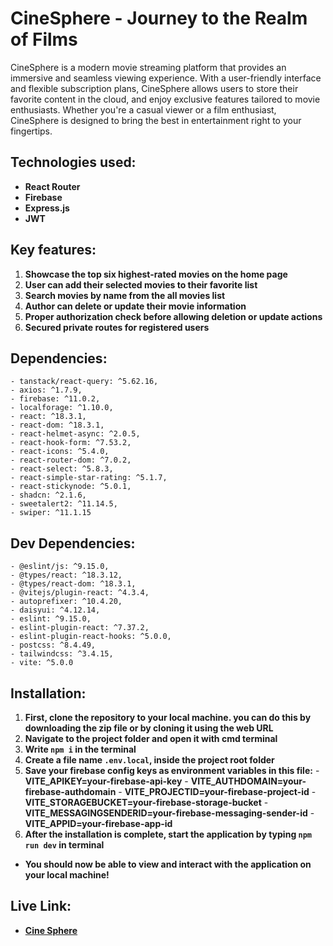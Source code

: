 # CineSphere - Journey to the Realm of Films

CineSphere is a modern movie streaming platform that provides an immersive and seamless viewing experience. With a user-friendly interface and flexible subscription plans, CineSphere allows users to store their favorite content in the cloud, and enjoy exclusive features tailored to movie enthusiasts. Whether you're a casual viewer or a film enthusiast, CineSphere is designed to bring the best in entertainment right to your fingertips.

## Technologies used:
- **React Router**
- **Firebase**
- **Express.js**
- **JWT**

## Key features:
1. **Showcase the top six highest-rated movies on the home page**
2. **User can add their selected movies to their favorite list** 
3. **Search movies by name from the all movies list**
4. **Author can delete or update their movie information** 
5. **Proper authorization check before allowing deletion or update actions**
6. **Secured private routes for registered users**

## Dependencies:
    - tanstack/react-query: ^5.62.16,
    - axios: ^1.7.9,
    - firebase: ^11.0.2,
    - localforage: ^1.10.0,
    - react: ^18.3.1,
    - react-dom: ^18.3.1,
    - react-helmet-async: ^2.0.5,
    - react-hook-form: ^7.53.2,
    - react-icons: ^5.4.0,
    - react-router-dom: ^7.0.2,
    - react-select: ^5.8.3,
    - react-simple-star-rating: ^5.1.7,
    - react-stickynode: ^5.0.1,
    - shadcn: ^2.1.6,
    - sweetalert2: ^11.14.5,
    - swiper: ^11.1.15

## Dev Dependencies:
    - @eslint/js: ^9.15.0,
    - @types/react: ^18.3.12,
    - @types/react-dom: ^18.3.1,
    - @vitejs/plugin-react: ^4.3.4,
    - autoprefixer: ^10.4.20,
    - daisyui: ^4.12.14,
    - eslint: ^9.15.0,
    - eslint-plugin-react: ^7.37.2,
    - eslint-plugin-react-hooks: ^5.0.0,
    - postcss: ^8.4.49,
    - tailwindcss: ^3.4.15,
    - vite: ^5.0.0


## Installation:
1. **First, clone the repository to your local machine. you can do this by downloading the zip file or by cloning it using the web URL**
2. **Navigate to the project folder and open it with cmd terminal**
3. **Write <code>npm i</code> in the terminal**
4. **Create a file name <code>.env.local</code>, inside the project root folder**
5. **Save your firebase config keys as environment variables in this file:**
        - **VITE_APIKEY=your-firebase-api-key**
        - **VITE_AUTHDOMAIN=your-firebase-authdomain**
        - **VITE_PROJECTID=your-firebase-project-id**
        - **VITE_STORAGEBUCKET=your-firebase-storage-bucket**
        - **VITE_MESSAGINGSENDERID=your-firebase-messaging-sender-id**
        - **VITE_APPID=your-firebase-app-id**
6. **After the installation is complete, start the application by typing <code>npm run dev</code> in terminal**

- **You should now be able to view and interact with the application on your local machine!**

##  Live Link:
- **[Cine Sphere](https://cine-sphere-2d6f3.web.app)**
